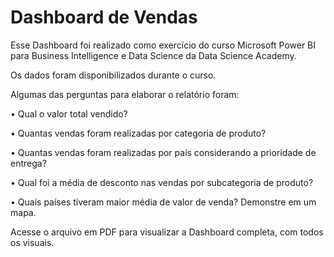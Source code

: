 # Dashboard de Vendas

Esse Dashboard foi realizado como exercício do curso Microsoft Power BI para Business Intelligence e Data Science da Data Science Academy.

Os dados foram disponibilizados durante o curso.

Algumas das perguntas para elaborar o relatório foram:

• Qual o valor total vendido?

• Quantas vendas foram realizadas por categoria de produto?

• Quantas vendas foram realizadas por país considerando a prioridade de entrega?

• Qual foi a média de desconto nas vendas por subcategoria de produto?

• Quais países tiveram maior média de valor de venda? Demonstre em um mapa.

Acesse o arquivo em PDF para visualizar a Dashboard completa, com todos os visuais.


